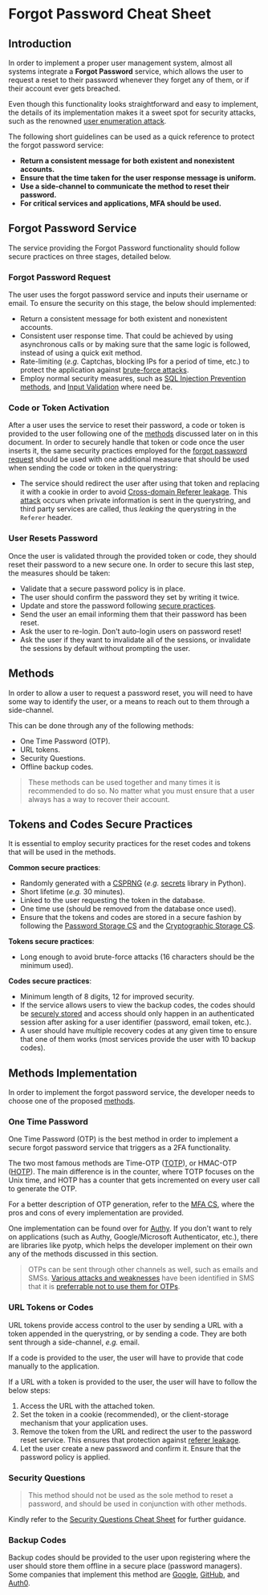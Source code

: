 # Forgot Password Cheat Sheet

## Introduction

In order to implement a proper user management system, almost all systems integrate a **Forgot Password** service, which allows the user to request a reset to their password whenever they forget any of them, or if their account ever gets breached.

Even though this functionality looks straightforward and easy to implement, the details of its implementation makes it a sweet spot for security attacks, such as the renowned [user enumeration attack](https://owasp.org/www-project-web-security-testing-guide/stable/4-Web_Application_Security_Testing/03-Identity_Management_Testing/04-Testing_for_Account_Enumeration_and_Guessable_User_Account.html).

The following short guidelines can be used as a quick reference to protect the forgot password service:

- **Return a consistent message for both existent and nonexistent accounts.**
- **Ensure that the time taken for the user response message is uniform.**
- **Use a side-channel to communicate the method to reset their password.**
- **For critical services and applications, MFA should be used.**

## Forgot Password Service

The service providing the Forgot Password functionality should follow secure practices on three stages, detailed below.

### Forgot Password Request

The user uses the forgot password service and inputs their username or email. To ensure the security on this stage, the below should implemented:

- Return a consistent message for both existent and nonexistent accounts.
- Consistent user response time. That could be achieved by using asynchronous calls or by making sure that the same logic is followed, instead of using a quick exit method.
- Rate-limiting (*e.g.* Captchas, blocking IPs for a period of time, etc.) to protect the application against [brute-force attacks](https://en.wikipedia.org/wiki/Brute-force_attack).
- Employ normal security measures, such as [SQL Injection Prevention methods](SQL_Injection_Prevention_Cheat_Sheet.md), and [Input Validation](Input_Validation_Cheat_Sheet.md) where need be.

### Code or Token Activation

After a user uses the service to reset their password, a code or token is provided to the user following one of the [methods](#methods) discussed later on in this document. In order to securely handle that token or code once the user inserts it, the same security practices employed for the [forgot password request](#forgot-password-request) should be used with one additional measure that should be used when sending the code or token in the querystring:

- The service should redirect the user after using that token and replacing it with a cookie in order to avoid [Cross-domain Referer leakage](https://portswigger.net/kb/issues/00500400_cross-domain-referer-leakage). This [attack](https://hackerone.com/reports/209352) occurs when private information is sent in the querystring, and third party services are called, thus *leaking* the querystring in the `Referer` header.

### User Resets Password

Once the user is validated through the provided token or code, they should reset their password to a new secure one. In order to secure this last step, the measures should be taken:

- Validate that a secure password policy is in place.
- The user should confirm the password they set by writing it twice.
- Update and store the password following [secure practices](Password_Storage_Cheat_Sheet.md).
- Send the user an email informing them that their password has been reset.
- Ask the user to re-login. Don't auto-login users on password reset!
- Ask the user if they want to invalidate all of the sessions, or invalidate the sessions by default without prompting the user.

## Methods

In order to allow a user to request a password reset, you will need to have some way to identify the user, or a means to reach out to them through a side-channel.

This can be done through any of the following methods:

- One Time Password (OTP).
- URL tokens.
- Security Questions.
- Offline backup codes.

> These methods can be used together and many times it is recommended to do so. No matter what you must ensure that a user always has a way to recover their account.

## Tokens and Codes Secure Practices

It is essential to employ security practices for the reset codes and tokens that will be used in the methods.

**Common secure practices**:

- Randomly generated with a [CSPRNG](https://en.wikipedia.org/wiki/Cryptographically_secure_pseudorandom_number_generator) (*e.g.* [secrets](https://docs.python.org/3/library/secrets.html) library in Python).
- Short lifetime (*e.g.* 30 minutes).
- Linked to the user requesting the token in the database.
- One time use (should be removed from the database once used).
- Ensure that the tokens and codes are stored in a secure fashion by following the [Password Storage CS](Password_Storage_Cheat_Sheet.md) and the [Cryptographic Storage CS](Cryptographic_Storage_Cheat_Sheet.md).

**Tokens secure practices**:

- Long enough to avoid brute-force attacks (16 characters should be the minimum used).

**Codes secure practices**:

- Minimum length of 8 digits, 12 for improved security.
- If the service allows users to view the backup codes, the codes should be [securely stored](Cryptographic_Storage_Cheat_Sheet.md) and access should only happen in an authenticated session after asking for a user identifier (password, email token, etc.).
- A user should have multiple recovery codes at any given time to ensure that one of them works (most services provide the user with 10 backup codes).

## Methods Implementation

In order to implement the forgot password service, the developer needs to choose one of the proposed [methods](#methods).

### One Time Password

One Time Password (OTP) is the best method in order to implement a secure forgot password service that triggers as a 2FA functionality.

The two most famous methods are Time-OTP ([TOTP](https://tools.ietf.org/html/rfc6238)), or HMAC-OTP ([HOTP](https://tools.ietf.org/html/rfc4226)). The main difference is in the counter, where TOTP focuses on the Unix time, and HOTP has a counter that gets incremented on every user call to generate the OTP.

For a better description of OTP generation, refer to the [MFA CS](Multifactor_Authentication_Cheat_Sheet.md#something-you-have), where the pros and cons of every implementation are provided.

One implementation can be found over for [Authy](https://www.twilio.com/docs/authy/tutorials/two-factor-authentication-python-flask). If you don't want to rely on applications (such as Authy, Google/Microsoft Authenticator, etc.), there are libraries like pyotp, which helps the developer implement on their own any of the methods discussed in this section.

> OTPs can be sent through other channels as well, such as emails and SMSs. [Various attacks and weaknesses](https://en.wikipedia.org/wiki/SIM_swap_scam) have been identified in SMS that it is [preferrable not to use them for OTPs](https://auth0.com/blog/why-sms-multi-factor-still-matters/).

### URL Tokens or Codes

URL tokens provide access control to the user by sending a URL with a token appended in the querystring, or by sending a code. They are both sent through a side-channel, *e.g.* email.

If a code is provided to the user, the user will have to provide that code manually to the application.

If a URL with a token is provided to the user, the user will have to follow the below steps:

1. Access the URL with the attached token.
2. Set the token in a cookie (recommended), or the client-storage mechanism that your application uses.
3. Remove the token from the URL and redirect the user to the password reset service. This ensures that protection against [referer leakage](https://portswigger.net/kb/issues/00500400_cross-domain-referer-leakage).
4. Let the user create a new password and confirm it. Ensure that the password policy is applied.

### Security Questions

> This method should not be used as the sole method to reset a password, and should be used in conjunction with other methods.

Kindly refer to the [Security Questions Cheat Sheet](Choosing_and_Using_Security_Questions_Cheat_Sheet.md) for further guidance.

### Backup Codes

Backup codes should be provided to the user upon registering where the user should store them offline in a secure place (password managers). Some companies that implement this method are [Google](https://support.google.com/accounts/answer/1187538), [GitHub](https://help.github.com/en/github/authenticating-to-github/recovering-your-account-if-you-lose-your-2fa-credentials), and [Auth0](https://auth0.com/docs/mfa/guides/reset-user-mfa#recovery-codes).
